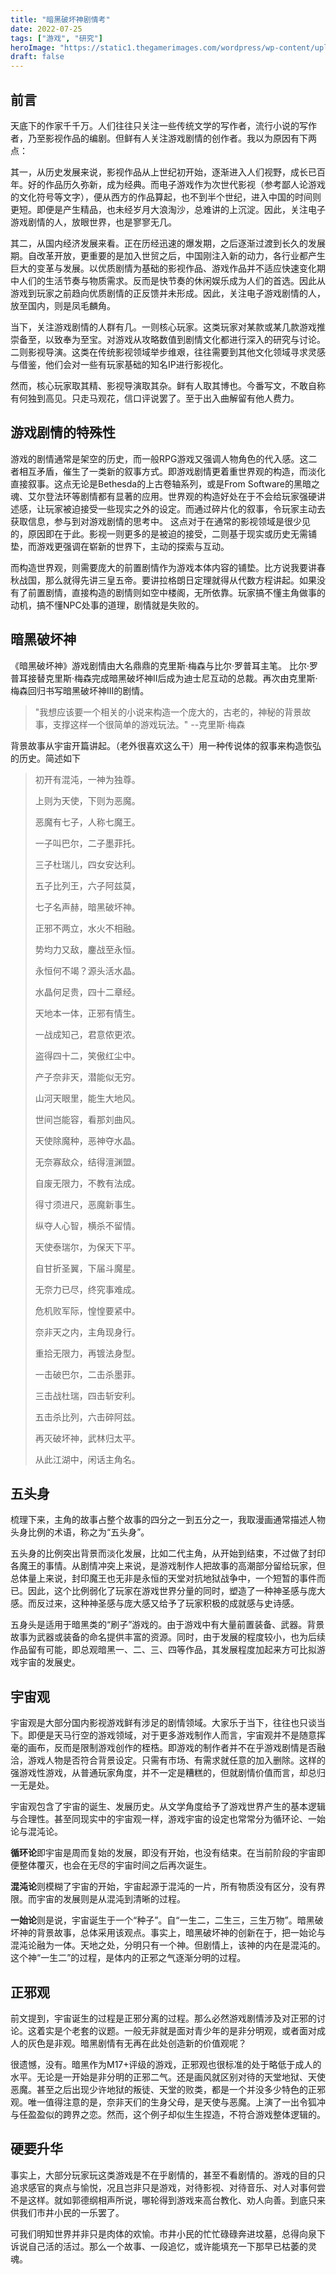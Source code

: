 ```yaml
---
title: "暗黑破坏神剧情考"
date: 2022-07-25
tags: ["游戏", "研究"]
heroImage: "https://static1.thegamerimages.com/wordpress/wp-content/uploads/2019/10/Diablo-4-via-GameSTar.jpg?q=50&fit=contain&w=750&h=375&dpr=1.5"
draft: false
---
```


## 前言

天底下的作家千千万。人们往往只关注一些传统文学的写作者，流行小说的写作者，乃至影视作品的编剧。但鲜有人关注游戏剧情的创作者。我以为原因有下两点：

其一，从历史发展来说，影视作品从上世纪初开始，逐渐进入人们视野，成长已百年。好的作品历久弥新，成为经典。而电子游戏作为次世代影视（参考鄙人论游戏的文化符号等文字），便从西方的作品算起，也不到半个世纪，进入中国的时间则更短。即便是产生精品，也未经岁月大浪淘沙，总难讲的上沉淀。因此，关注电子游戏剧情的人，放眼世界，也是寥寥无几。

其二，从国内经济发展来看。正在历经迅速的爆发期，之后逐渐过渡到长久的发展期。自改革开放，更重要的是加入世贸之后，中国刚注入新的动力，各行业都产生巨大的变革与发展。以优质剧情为基础的影视作品、游戏作品并不适应快速变化期中人们的生活节奏与物质需求。反而是快节奏的休闲娱乐成为人们的首选。因此从游戏到玩家之前趋向优质剧情的正反馈并未形成。因此，关注电子游戏剧情的人，放至国内，则是凤毛麟角。

当下，关注游戏剧情的人群有几。一则核心玩家。这类玩家对某款或某几款游戏推崇备至，以致奉为至宝。对游戏从攻略数值到剧情文化都进行深入的研究与讨论。二则影视导演。这类在传统影视领域举步维艰，往往需要到其他文化领域寻求灵感与借鉴，他们会对一些有玩家基础的知名IP进行影视化。

然而，核心玩家取其精、影视导演取其杂。鲜有人取其博也。今番写文，不敢自称有何独到高见。只走马观花，信口评说罢了。至于出入曲解留有他人费力。

## 游戏剧情的特殊性

游戏的剧情通常是架空的历史，而一般RPG游戏又强调人物角色的代入感。这二者相互矛盾，催生了一类新的叙事方式。即游戏剧情更着重世界观的构造，而淡化直接叙事。这点无论是Bethesda的上古卷轴系列，或是From Software的黑暗之魂、艾尔登法环等剧情都有显著的应用。世界观的构造好处在于不会给玩家强硬讲述感，让玩家被迫接受一些现实之外的设定。而通过碎片化的叙事，令玩家主动去获取信息，参与到对游戏剧情的思考中。
这点对于在通常的影视领域是很少见的，原因即在于此。影视一则更多的是被迫的接受，二则基于现实或历史无需铺垫，而游戏更强调在崭新的世界下，主动的探索与互动。

而构造世界观，则需要庞大的前置剧情作为游戏本体内容的铺垫。比方说我要讲春秋战国，那么就得先讲三皇五帝。要讲拉格朗日定理就得从代数方程讲起。如果没有了前置剧情，直接构造的剧情则如空中楼阁，无所依靠。玩家搞不懂主角做事的动机，搞不懂NPC处事的道理，剧情就是失败的。

## 暗黑破坏神

《暗黑破坏神》游戏剧情由大名鼎鼎的克里斯·梅森与比尔·罗普耳主笔。
比尔·罗普耳接替克里斯·梅森完成暗黑破坏神II后成为迪士尼互动的总裁。再次由克里斯·梅森回归书写暗黑破坏神III的剧情。

> "我想应该要一个相关的小说来构造一个庞大的，古老的，神秘的背景故事，支撑这样一个很简单的游戏玩法。" --克里斯·梅森
> 

背景故事从宇宙开篇讲起。（老外很喜欢这么干）用一种传说体的叙事来构造恢弘的历史。简述如下

> 初开有混沌，一神为独尊。
>
> 上则为天使，下则为恶魔。
> 
> 恶魔有七子，人称七魔王。
> 
> 一子叫巴尔，二子墨菲托。
> 
> 三子杜瑞儿，四女安达利。
> 
> 五子比列王，六子阿兹莫，
> 
> 七子名声赫，暗黑破坏神。
> 
> 正邪不两立，水火不相融。
> 
> 势均力又敌，鏖战至永恒。
>
> 永恒何不竭？源头活水晶。
>
> 水晶何足贵，四十二章经。
>
> 天地本一体，正邪有情生。
>
> 一战成知己，君意侬更浓。
>
> 盗得四十二，笑傲红尘中。
>
> 产子奈非天，潜能似无穷。
> 
> 山河天眼里，能生大地风。
> 
> 世间岂能容，看那刘曲风。
> 
> 天使除魔种，恶神夺水晶。
>
> 无奈寡敌众，结得澶渊盟。
>
> 自废无限力，不教有法成。
> 
> 得寸须进尺，恶魔新事生。
> 
> 纵夺人心智，横杀不留情。
> 
> 天使泰瑞尔，为保天下平。
> 
> 自甘折圣翼，下届斗魔星。
> 
> 无奈力已尽，终究事难成。
> 
> 危机败军际，惶惶要紧中。
> 
> 奈非天之内，主角现身行。
> 
> 重拾无限力，再镀法身型。
> 
> 一击破巴尔，二击杀墨菲。
> 
> 三击战杜瑞，四击斩安利。
> 
> 五击杀比列，六击碎阿兹。
> 
> 再灭破坏神，武林归太平。
> 
> 从此江湖中，闲话主角名。

## 五头身

梳理下来，主角的故事占整个故事的四分之一到五分之一，我取漫画通常描述人物头身比例的术语，称之为“五头身”。

五头身的比例突出背景而淡化发展，比如二代主角，从开始到结束，不过做了封印各魔王的事情。从剧情冲突上来说，是游戏制作人把故事的高潮部分留给玩家，但总体量上来说，封印魔王也无非是永恒的天堂对抗地狱战争中，一个短暂的事件而已。因此，这个比例弱化了玩家在游戏世界分量的同时，塑造了一种神圣感与庞大感。而反过来，这种神圣感与庞大感又给予了玩家积极的成就感与史诗感。


五身头是适用于暗黑类的“刷子”游戏的。由于游戏中有大量前置装备、武器。背景故事为武器或装备的命名提供丰富的资源。同时，由于发展的程度较小，也为后续作品留有可能，即总观暗黑一、二、三、四等作品，其发展程度加起来方可比拟游戏宇宙的发展史。

## 宇宙观

宇宙观是大部分国内影视游戏鲜有涉足的剧情领域。大家乐于当下，往往也只谈当下。即便是天马行空的游戏领域，对于更多游戏制作人而言，宇宙观并不是随意挥毫的画布，反而是限制游戏创作的桎梏。即游戏的制作者并不在乎游戏剧情是否融洽，游戏人物是否符合背景设定。只需有市场、有需求就任意的加入删除。这样的强游戏性游戏，从普通玩家角度，并不一定是糟糕的，但就剧情价值而言，却总归一无是处。

宇宙观包含了宇宙的诞生、发展历史。从文学角度给予了游戏世界产生的基本逻辑与合理性。甚至同现实中的宇宙观一样，游戏宇宙的设定也常常分为循环论、一始论与混沌论。

**循环论**即宇宙是周而复始的发展，即没有开始，也没有结束。在当前阶段的宇宙即便整体覆灭，也会在无尽的宇宙时间之后再次诞生。

**混沌论**则模糊了宇宙的开始，宇宙起源于混沌的一片，所有物质没有区分，没有界限。而宇宙的发展则是从混沌到清晰的过程。

**一始论**则是说，宇宙诞生于一个“种子”。自“一生二，二生三，三生万物”。暗黑破坏神的背景故事，总体采用该观点。事实上，暗黑破坏神的创新在于，把一始论与混沌论融为一体。天地之处，分明只有一个神。但剧情上，该神的内在是混沌的。这个神“一生二”的过程，是体内的正邪之气逐渐分明的过程。

## 正邪观

前文提到，宇宙诞生的过程是正邪分离的过程。那么必然游戏剧情涉及对正邪的讨论。这着实是个老套的议题。一般无非就是面对青少年的是非分明观，或者面对成人的灰色是非观。暗黑剧情有无再在此处创造新的价值观呢？

很遗憾，没有。暗黑作为M17+评级的游戏，正邪观也很标准的处于略低于成人的水平。无论是一开始是非分明的正邪二气。还是画风就区别对待的天堂地狱、天使恶魔。甚至之后出现少许地狱的叛徒、天堂的败类，都是一个并没多少特色的正邪观。唯一值得注意的是，奈非天们的生身父母，是天使与恶魔。上演了一出令狐冲与任盈盈似的跨界之恋。然而，这个例子却似生生捏造，不符合游戏整体逻辑的。

## 硬要升华

事实上，大部分玩家玩这类游戏是不在乎剧情的，甚至不看剧情的。游戏的目的只追求感官的爽点与愉悦，况且岂非只是游戏，对待影视、对待音乐、对人对事何尝不是这样。就如郭德纲相声所说，哪轮得到游戏来高台教化、劝人向善。到底只来供我们市井小民的一乐罢了。

可我们明知世界并非只是肉体的欢愉。市井小民的忙忙碌碌奔进坟墓，总得向泉下诉说自己活的活过。那么一个故事、一段追忆，或许能填充一下那早已枯萎的灵魂。